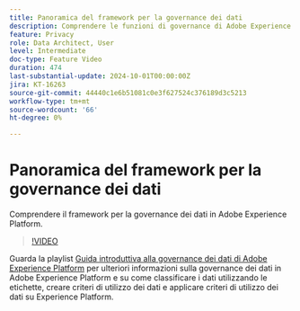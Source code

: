 ```yaml
---
title: Panoramica del framework per la governance dei dati
description: Comprendere le funzioni di governance di Adobe Experience Platform.
feature: Privacy
role: Data Architect, User
level: Intermediate
doc-type: Feature Video
duration: 474
last-substantial-update: 2024-10-01T00:00:00Z
jira: KT-16263
source-git-commit: 44440c1e6b51081c0e3f627524c376189d3c5213
workflow-type: tm+mt
source-wordcount: '66'
ht-degree: 0%

---
```



# Panoramica del framework per la governance dei dati

Comprendere il framework per la governance dei dati in Adobe Experience Platform.

>[!VIDEO](https://video.tv.adobe.com/v/29708/?learn=on)

Guarda la playlist [Guida introduttiva alla governance dei dati di Adobe Experience Platform](https://experienceleague.adobe.com/en/playlists/experience-platform-get-started-with-data-governance) per ulteriori informazioni sulla governance dei dati in Adobe Experience Platform e su come classificare i dati utilizzando le etichette, creare criteri di utilizzo dei dati e applicare criteri di utilizzo dei dati su Experience Platform.
